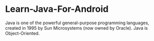 # Learn-Java-For-Android
Java is one of the powerful general-purpose programming languages, created in 1995 by Sun Microsystems (now owned by Oracle). Java is Object-Oriented.
